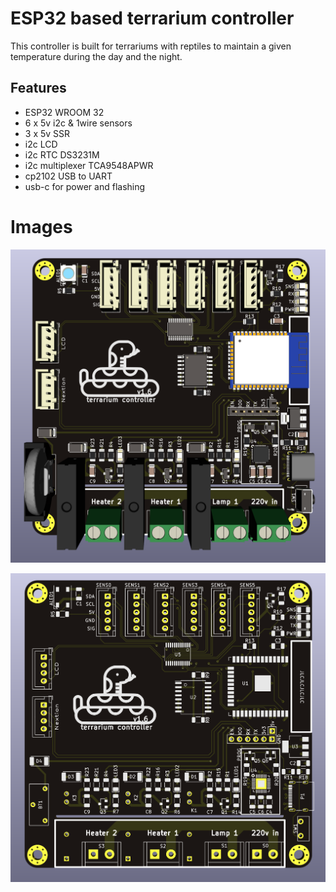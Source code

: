 # ESP32 based terrarium controller

This controller is built for terrariums with reptiles to maintain a given temperature during the day and the night.
## Features
- ESP32 WROOM 32
- 6 x 5v i2c & 1wire sensors
- 3 x 5v SSR 
- i2c LCD
- i2c RTC DS3231M
- i2c multiplexer TCA9548APWR
- cp2102 USB to UART
- usb-c for power and flashing

# Images
![pcb v1.4 3d](./controller/pcb/image/v1.6_3d.png)

![pcb v1.4](./controller/pcb/image/v1.6_front.png)
